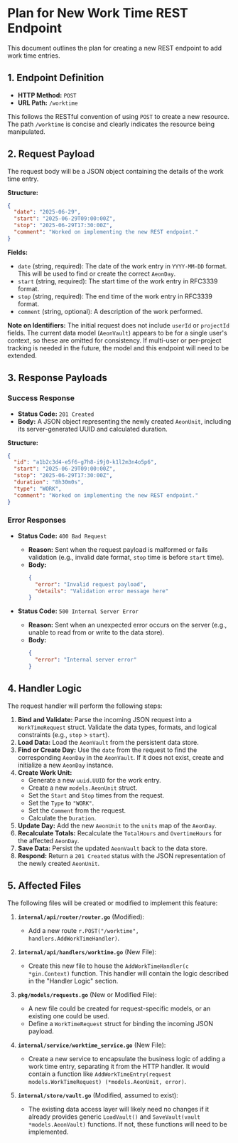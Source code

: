 # Plan for New Work Time REST Endpoint

This document outlines the plan for creating a new REST endpoint to add work time entries.

## 1. Endpoint Definition

-   **HTTP Method:** `POST`
-   **URL Path:** `/worktime`

This follows the RESTful convention of using `POST` to create a new resource. The path `/worktime` is concise and clearly indicates the resource being manipulated.

## 2. Request Payload

The request body will be a JSON object containing the details of the work time entry.

**Structure:**

```json
{
  "date": "2025-06-29",
  "start": "2025-06-29T09:00:00Z",
  "stop": "2025-06-29T17:30:00Z",
  "comment": "Worked on implementing the new REST endpoint."
}
```

**Fields:**

-   `date` (string, required): The date of the work entry in `YYYY-MM-DD` format. This will be used to find or create the correct `AeonDay`.
-   `start` (string, required): The start time of the work entry in RFC3339 format.
-   `stop` (string, required): The end time of the work entry in RFC3339 format.
-   `comment` (string, optional): A description of the work performed.

**Note on Identifiers:** The initial request does not include `userId` or `projectId` fields. The current data model (`AeonVault`) appears to be for a single user's context, so these are omitted for consistency. If multi-user or per-project tracking is needed in the future, the model and this endpoint will need to be extended.

## 3. Response Payloads

### Success Response

-   **Status Code:** `201 Created`
-   **Body:** A JSON object representing the newly created `AeonUnit`, including its server-generated UUID and calculated duration.

**Structure:**

```json
{
  "id": "a1b2c3d4-e5f6-g7h8-i9j0-k1l2m3n4o5p6",
  "start": "2025-06-29T09:00:00Z",
  "stop": "2025-06-29T17:30:00Z",
  "duration": "8h30m0s",
  "type": "WORK",
  "comment": "Worked on implementing the new REST endpoint."
}
```

### Error Responses

-   **Status Code:** `400 Bad Request`
    -   **Reason:** Sent when the request payload is malformed or fails validation (e.g., invalid date format, `stop` time is before `start` time).
    -   **Body:**
        ```json
        {
          "error": "Invalid request payload",
          "details": "Validation error message here"
        }
        ```

-   **Status Code:** `500 Internal Server Error`
    -   **Reason:** Sent when an unexpected error occurs on the server (e.g., unable to read from or write to the data store).
    -   **Body:**
        ```json
        {
          "error": "Internal server error"
        }
        ```

## 4. Handler Logic

The request handler will perform the following steps:

1.  **Bind and Validate:** Parse the incoming JSON request into a `WorkTimeRequest` struct. Validate the data types, formats, and logical constraints (e.g., `stop` > `start`).
2.  **Load Data:** Load the `AeonVault` from the persistent data store.
3.  **Find or Create Day:** Use the `date` from the request to find the corresponding `AeonDay` in the `AeonVault`. If it does not exist, create and initialize a new `AeonDay` instance.
4.  **Create Work Unit:**
    -   Generate a new `uuid.UUID` for the work entry.
    -   Create a new `models.AeonUnit` struct.
    -   Set the `Start` and `Stop` times from the request.
    -   Set the `Type` to `"WORK"`.
    -   Set the `Comment` from the request.
    -   Calculate the `Duration`.
5.  **Update Day:** Add the new `AeonUnit` to the `units` map of the `AeonDay`.
6.  **Recalculate Totals:** Recalculate the `TotalHours` and `OvertimeHours` for the affected `AeonDay`.
7.  **Save Data:** Persist the updated `AeonVault` back to the data store.
8.  **Respond:** Return a `201 Created` status with the JSON representation of the newly created `AeonUnit`.

## 5. Affected Files

The following files will be created or modified to implement this feature:

1.  **`internal/api/router/router.go`** (Modified):
    -   Add a new route `r.POST("/worktime", handlers.AddWorkTimeHandler)`.

2.  **`internal/api/handlers/worktime.go`** (New File):
    -   Create this new file to house the `AddWorkTimeHandler(c *gin.Context)` function. This handler will contain the logic described in the "Handler Logic" section.

3.  **`pkg/models/requests.go`** (New or Modified File):
    -   A new file could be created for request-specific models, or an existing one could be used.
    -   Define a `WorkTimeRequest` struct for binding the incoming JSON payload.

4.  **`internal/service/worktime_service.go`** (New File):
    -   Create a new service to encapsulate the business logic of adding a work time entry, separating it from the HTTP handler. It would contain a function like `AddWorkTimeEntry(request models.WorkTimeRequest) (*models.AeonUnit, error)`.

5.  **`internal/store/vault.go`** (Modified, assumed to exist):
    -   The existing data access layer will likely need no changes if it already provides generic `LoadVault()` and `SaveVault(vault *models.AeonVault)` functions. If not, these functions will need to be implemented.